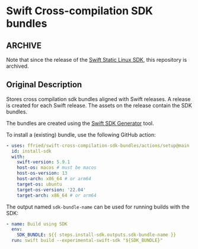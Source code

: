 # Swift Cross-compilation SDK bundles

## ARCHIVE

Note that since the release of the [Swift Static Linux SDK](https://www.swift.org/documentation/articles/static-linux-getting-started.html), this repository is archived.

## Original Description

Stores cross compilation sdk bundles aligned with Swift releases.
A release is created for each Swift release. The assets on the release contain the SDK bundles.

The bundles are created using the [Swift SDK Generator](https://github.com/apple/swift-sdk-generator) tool.

To install a (existing) bundle, use the following GitHub action:

```yaml
- uses: ffried/swift-cross-compilation-sdk-bundles/actions/setup@main
  id: install-sdk
  with:
    swift-version: 5.9.1
    host-os: macos # must be macos
    host-os-version: 13
    host-arch: x86_64 # or arm64
    target-os: ubuntu
    target-os-version: '22.04'
    target-arch: x86_64 # or arm64
```

The output named `sdk-bundle-name` can be used for running builds with the SDK:

```yaml
- name: Build using SDK
  env:
    SDK_BUNDLE: ${{ steps.install-sdk.outputs.sdk-bundle-name }}
  run: swift build --experimental-swift-sdk "${SDK_BUNDLE}"
```
